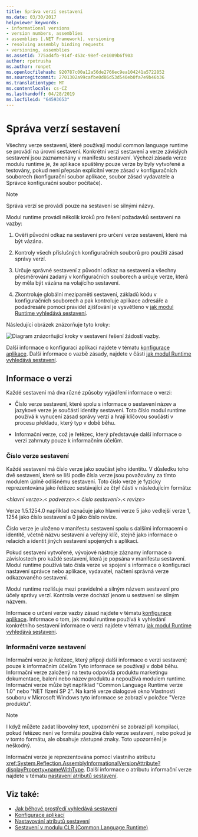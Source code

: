 ```yaml
---
title: Správa verzí sestavení
ms.date: 03/30/2017
helpviewer_keywords:
- informational versions
- version numbers, assemblies
- assemblies [.NET Framework], versioning
- resolving assembly binding requests
- versioning, assemblies
ms.assetid: 775ad4fb-914f-453c-98ef-ce1089b6f903
author: rpetrusha
ms.author: ronpet
ms.openlocfilehash: 920787c00a12a56de2766ec9ea104241a5722852
ms.sourcegitcommit: 2701302a99cafbe0d86d53d540eb0fa7e9b46b36
ms.translationtype: MT
ms.contentlocale: cs-CZ
ms.lasthandoff: 04/28/2019
ms.locfileid: "64593653"
---
```

# <a name="assembly-versioning"></a>Správa verzí sestavení
Všechny verze sestavení, které používají modul common language runtime se provádí na úrovni sestavení. Konkrétní verzi sestavení a verze závislých sestavení jsou zaznamenány v manifestu sestavení. Výchozí zásada verze modulu runtime je, že aplikace spuštěny pouze verze by byly vytvořené a testovány, pokud není přepsán explicitní verze zásad v konfiguračních souborech (konfigurační soubor aplikace, soubor zásad vydavatele a Správce konfigurační soubor počítače).  
  
> [!NOTE]
>  Správa verzí se provádí pouze na sestavení se silnými názvy.  
  
 Modul runtime provádí několik kroků pro řešení požadavků sestavení na vazby:  
  
1. Ověří původní odkaz na sestavení pro určení verze sestavení, které má být vázána.  
  
2. Kontroly všech příslušných konfiguračních souborů pro použití zásad správy verzí.  
  
3. Určuje správné sestavení z původní odkaz na sestavení a všechny přesměrování zadaný v konfiguračních souborech a určuje verze, která by měla být vázána na volajícího sestavení.  
  
4. Zkontroluje globální mezipaměti sestavení, základů kódu v konfiguračních souborech a pak kontroluje aplikace adresáře a podadresáře pomocí pravidel zjišťování je vysvětleno v [jak modul Runtime vyhledává sestavení](../../../docs/framework/deployment/how-the-runtime-locates-assemblies.md).  
  
 Následující obrázek znázorňuje tyto kroky:  
  
 ![Diagram znázorňující kroky v sestavení řešení žádostí vazby.](./media/assembly-versioning/resolve-assembly-binding-request.gif)
  
 Další informace o konfiguraci aplikací najdete v tématu [konfigurace aplikace](../../../docs/framework/configure-apps/index.md). Další informace o vazbě zásady, najdete v části [jak modul Runtime vyhledává sestavení](../../../docs/framework/deployment/how-the-runtime-locates-assemblies.md).  
  
## <a name="version-information"></a>Informace o verzi  
 Každé sestavení má dva různé způsoby vyjádření informace o verzi:  
  
- Číslo verze sestavení, které spolu s informace o sestavení název a jazykové verze je součástí identity sestavení. Toto číslo modul runtime používá k vynucení zásad správy verzí a hrají klíčovou součástí v procesu překladu, který typ v době běhu.  
  
- Informační verze, což je řetězec, který představuje další informace o verzi zahrnuty pouze k informačním účelům.  
  
### <a name="assembly-version-number"></a>Číslo verze sestavení  
 Každé sestavení má číslo verze jako součást jeho identitu. V důsledku toho dvě sestavení, které se liší podle čísla verze jsou považovány za tímto modulem úplně odlišnému sestavení. Toto číslo verze je fyzicky reprezentována jako řetězec sestávající ze čtyř částí v následujícím formátu:  
  
 \<*hlavní verze*>.\< *podverze*>.\< *číslo sestavení*>.\< *revize*>  
  
 Verze 1.5.1254.0 například označuje jako hlavní verze 5 jako vedlejší verze 1, 1254 jako číslo sestavení a 0 jako číslo revize.  
  
 Číslo verze je uloženo v manifestu sestavení spolu s dalšími informacemi o identitě, včetně názvu sestavení a veřejný klíč, stejně jako informace o relacích a identit jiných sestavení spojených s aplikací.  
  
 Pokud sestavení vytvořené, vývojové nástroje záznamy informace o závislostech pro každé sestavení, která je popsána v manifestu sestavení. Modul runtime používá tato čísla verze ve spojení s informace o konfiguraci nastavení správce nebo aplikace, vydavatel, načtení správná verze odkazovaného sestavení.  
  
 Modul runtime rozlišuje mezi pravidelné a silným názvem sestavení pro účely správy verzí. Kontrola verze dochází jenom u sestavení se silným názvem.  
  
 Informace o určení verze vazby zásad najdete v tématu [konfigurace aplikace](../../../docs/framework/configure-apps/index.md). Informace o tom, jak modul runtime používá k vyhledání konkrétního sestavení informace o verzi najdete v tématu [jak modul Runtime vyhledává sestavení](../../../docs/framework/deployment/how-the-runtime-locates-assemblies.md).  
  
### <a name="assembly-informational-version"></a>Informační verze sestavení  
 Informační verze je řetězec, který připojí další informace o verzi sestavení; pouze k informačním účelům Tyto informace se používají v době běhu. Informační verze založený na textu odpovídá produktu marketingu dokumentace, balení nebo název produktu a nepoužívá modulem runtime. Informační verze může být například "Common Language Runtime verze 1.0" nebo "NET řízení SP 2". Na kartě verze dialogové okno Vlastnosti souboru v Microsoft Windows tyto informace se zobrazí v položce "Verze produktu".  
  
> [!NOTE]
>  I když můžete zadat libovolný text, upozornění se zobrazí při kompilaci, pokud řetězec není ve formátu používá číslo verze sestavení, nebo pokud je v tomto formátu, ale obsahuje zástupné znaky. Toto upozornění je neškodný.  
  
 Informační verze je reprezentována pomocí vlastního atributu <xref:System.Reflection.AssemblyInformationalVersionAttribute?displayProperty=nameWithType>. Další informace o atributu informační verze najdete v tématu [nastavení atributů sestavení](../../../docs/framework/app-domains/set-assembly-attributes.md).  
  
## <a name="see-also"></a>Viz také:

- [Jak běhové prostředí vyhledává sestavení](../../../docs/framework/deployment/how-the-runtime-locates-assemblies.md)
- [Konfigurace aplikací](../../../docs/framework/configure-apps/index.md)
- [Nastavování atributů sestavení](../../../docs/framework/app-domains/set-assembly-attributes.md)
- [Sestavení v modulu CLR (Common Language Runtime)](../../../docs/framework/app-domains/assemblies-in-the-common-language-runtime.md)
